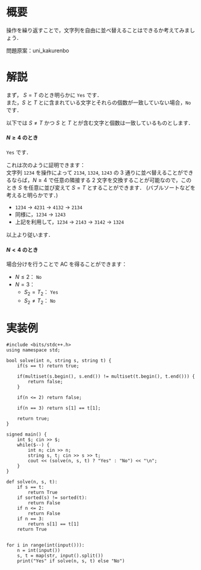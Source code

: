 # 概要
操作を繰り返すことで，文字列を自由に並べ替えることはできるか考えてみましょう．

問題原案：uni_kakurenbo

# 解説

まず， $S = T$ のとき明らかに `Yes` です．  
また，$S$ と $T$ とに含まれている文字とそれらの個数が一致していない場合，`No` です．


以下では $S \not= T$ かつ $S$ と $T$ とが含む文字と個数は一致しているものとします．

#### $N \geq 4$ のとき
`Yes` です．  

これは次のように証明できます：  
文字列 `1234` を操作によって `2134`, `1324`, `1243` の $3$ 通りに並べ替えることができるならば，$N \geq 4$ で任意の隣接する $2$ 文字を交換することが可能なので，このとき $S$ を任意に並び変えて $S = T$ とすることができます． (バブルソートなどを考えると明らかです．)

- `1234` $\to$ `4231` $\to$ `4132` $\to$ `2134`
- 同様に，`1234` $\to$ `1243`
- 上記を利用して，`1234` $\to$ `2143` $\to$ `3142` $\to$ `1324`  

以上より従います．

#### $N < 4$ のとき
場合分けを行うことで AC を得ることができます：
- $N \leq 2$： `No`  
- $N = 3$：
    - $S_2 = T_2$： `Yes`
    - $S_2 \not= T_2$： `No`  


# 実装例
```cpp:C++
#include <bits/stdc++.h>
using namespace std;

bool solve(int n, string s, string t) {
    if(s == t) return true;

    if(multiset(s.begin(), s.end()) != multiset(t.begin(), t.end())) {
        return false;
    }

    if(n <= 2) return false;

    if(n == 3) return s[1] == t[1];

    return true;
}

signed main() {
    int $; cin >> $;
    while($--) {
        int n; cin >> n;
        string s, t; cin >> s >> t;
        cout << (solve(n, s, t) ? "Yes" : "No") << "\n";
    }
}

```

```py:Python
def solve(n, s, t):
    if s == t:
        return True
    if sorted(s) != sorted(t):
        return False
    if n <= 2:
        return False
    if n == 3:
        return s[1] == t[1]
    return True


for i in range(int(input())):
    n = int(input())
    s, t = map(str, input().split())
    print("Yes" if solve(n, s, t) else "No")

```
